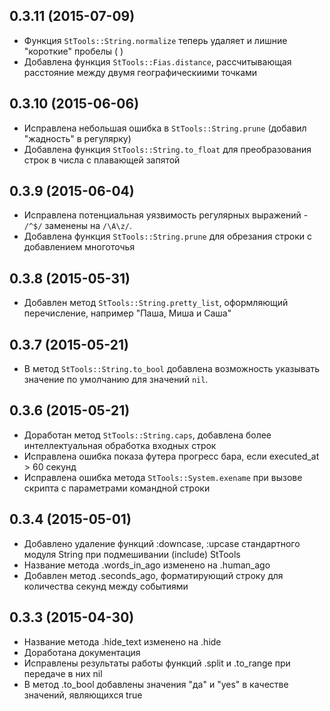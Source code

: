 ## 0.3.11 (2015-07-09)

* Функция `StTools::String.normalize` теперь удаляет и лишние "короткие" пробелы (&nbsp;)
* Добавлена функция `StTools::Fias.distance`, рассчитывающая расстояние между двумя географическиими точками

## 0.3.10 (2015-06-06)

* Исправлена небольшая ошибка в `StTools::String.prune` (добавил "жадность" в регулярку)
* Добавлена функция `StTools::String.to_float` для преобразования строк в числа с плавающей запятой

## 0.3.9 (2015-06-04)

* Исправлена потенциальная уязвимость регулярных выражений - `/^$/` заменены на `/\A\z/`.
* Добавлена функция `StTools::String.prune` для обрезания строки с добавлением многоточья

## 0.3.8 (2015-05-31)

* Добавлен метод `StTools::String.pretty_list`, оформляющий перечисление, например "Паша, Миша и Саша"

## 0.3.7 (2015-05-21)

* В метод `StTools::String.to_bool` добавлена возможность указывать значение по умолчанию для значений `nil`.

## 0.3.6 (2015-05-21)

* Доработан метод `StTools::String.caps`, добавлена более интеллектуальная обработка входных строк
* Исправлена ошибка показа футера прогресс бара, если executed_at > 60 секунд
* Исправлена ошибка метода `StTools::System.exename` при вызове скрипта с параметрами командной строки

## 0.3.4 (2015-05-01)

* Добавлено удаление функций :downcase, :upcase стандартного модуля String при подмешивании (include) StTools
* Название метода .words_in_ago изменено на .human_ago
* Добавлен метод .seconds_ago, форматирующий строку для количества секунд между событиями

## 0.3.3 (2015-04-30)

* Название метода .hide_text изменено на .hide
* Доработана документация
* Исправлены результаты работы функций .split и .to_range при передаче в них nil
* В метод .to_bool добавлены значения "да" и "yes" в качестве значений, являющихся true
